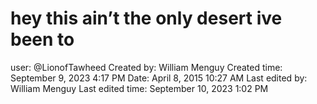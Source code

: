# hey this ain’t the only desert ive been to

user: @LionofTawheed
Created by: William Menguy
Created time: September 9, 2023 4:17 PM
Date: April 8, 2015 10:27 AM
Last edited by: William Menguy
Last edited time: September 10, 2023 1:02 PM